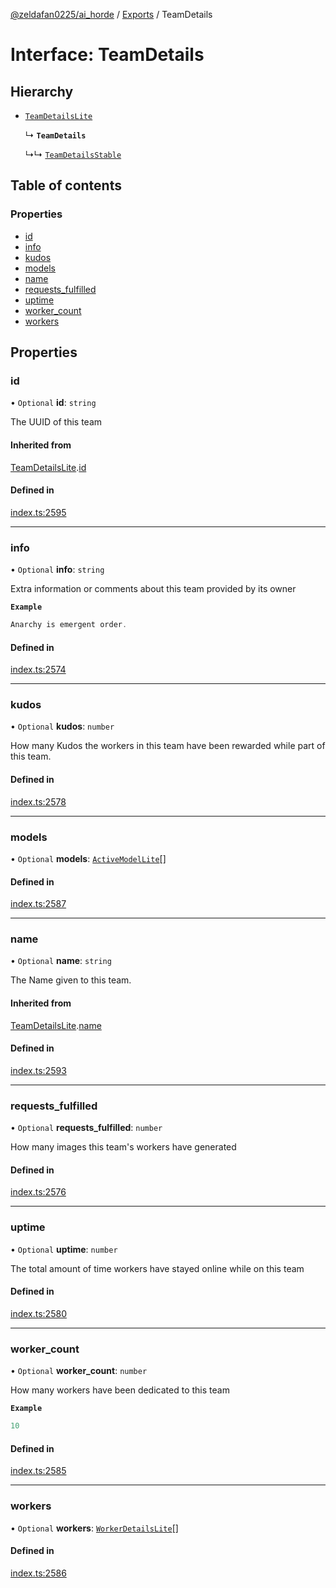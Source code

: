 [@zeldafan0225/ai_horde](../README.md) / [Exports](../modules.md) / TeamDetails

# Interface: TeamDetails

## Hierarchy

- [`TeamDetailsLite`](TeamDetailsLite.md)

  ↳ **`TeamDetails`**

  ↳↳ [`TeamDetailsStable`](TeamDetailsStable.md)

## Table of contents

### Properties

- [id](TeamDetails.md#id)
- [info](TeamDetails.md#info)
- [kudos](TeamDetails.md#kudos)
- [models](TeamDetails.md#models)
- [name](TeamDetails.md#name)
- [requests\_fulfilled](TeamDetails.md#requests_fulfilled)
- [uptime](TeamDetails.md#uptime)
- [worker\_count](TeamDetails.md#worker_count)
- [workers](TeamDetails.md#workers)

## Properties

### id

• `Optional` **id**: `string`

The UUID of this team

#### Inherited from

[TeamDetailsLite](TeamDetailsLite.md).[id](TeamDetailsLite.md#id)

#### Defined in

[index.ts:2595](https://github.com/ZeldaFan0225/ai_horde/blob/c593245/index.ts#L2595)

___

### info

• `Optional` **info**: `string`

Extra information or comments about this team provided by its owner

**`Example`**

```ts
Anarchy is emergent order.
```

#### Defined in

[index.ts:2574](https://github.com/ZeldaFan0225/ai_horde/blob/c593245/index.ts#L2574)

___

### kudos

• `Optional` **kudos**: `number`

How many Kudos the workers in this team have been rewarded while part of this team.

#### Defined in

[index.ts:2578](https://github.com/ZeldaFan0225/ai_horde/blob/c593245/index.ts#L2578)

___

### models

• `Optional` **models**: [`ActiveModelLite`](ActiveModelLite.md)[]

#### Defined in

[index.ts:2587](https://github.com/ZeldaFan0225/ai_horde/blob/c593245/index.ts#L2587)

___

### name

• `Optional` **name**: `string`

The Name given to this team.

#### Inherited from

[TeamDetailsLite](TeamDetailsLite.md).[name](TeamDetailsLite.md#name)

#### Defined in

[index.ts:2593](https://github.com/ZeldaFan0225/ai_horde/blob/c593245/index.ts#L2593)

___

### requests\_fulfilled

• `Optional` **requests\_fulfilled**: `number`

How many images this team's workers have generated

#### Defined in

[index.ts:2576](https://github.com/ZeldaFan0225/ai_horde/blob/c593245/index.ts#L2576)

___

### uptime

• `Optional` **uptime**: `number`

The total amount of time workers have stayed online while on this team

#### Defined in

[index.ts:2580](https://github.com/ZeldaFan0225/ai_horde/blob/c593245/index.ts#L2580)

___

### worker\_count

• `Optional` **worker\_count**: `number`

How many workers have been dedicated to this team

**`Example`**

```ts
10
```

#### Defined in

[index.ts:2585](https://github.com/ZeldaFan0225/ai_horde/blob/c593245/index.ts#L2585)

___

### workers

• `Optional` **workers**: [`WorkerDetailsLite`](WorkerDetailsLite.md)[]

#### Defined in

[index.ts:2586](https://github.com/ZeldaFan0225/ai_horde/blob/c593245/index.ts#L2586)
